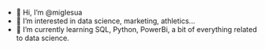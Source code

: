 - 👋 Hi, I’m @miglesua
- 👀 I’m interested in data science, marketing, athletics...
- 🌱 I’m currently learning SQL, Python, PowerBi, a bit of everything related to data science.


<!---
miglesua/miglesua is a ✨ special ✨ repository because its `README.md` (this file) appears on your GitHub profile.
You can click the Preview link to take a look at your changes.
--->
